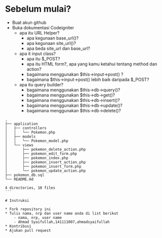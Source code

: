 #  Sebelum mulai?
* Buat akun github
* Buka dokumentasi Codeigniter
    - apa itu URL Helper?
        - apa kegunaan base_url()?
        - apa kegunaan site_url()?
        - apa beda site_url dan base_url?
    - apa it input class?
        - apa itu $_POST?
        - apa itu HTML form?, apa yang kamu ketahui tentang method dan action?
        - bagaimana menggunakan $this->input->post() ?
        - bagaimana $this->input->post() lebih baik daripada $_POST?
    - apa itu query builder?
        - bagaimana menggunakan $this->db->query()?
        - bagaimana menggunakan $this->db->get()?
        - bagaimana menggunakan $this->db->insert()?
        - bagaimana menggunakan $this->db->update()?
        - bagaimana menggunakan $this->db->delete()?

````
.
├── application
│   ├── controllers
│   │   └── Pokemon.php
│   ├── models
│   │   └── Pokemon_model.php
│   └── views
│       ├── pokemon_delete_action.php
│       ├── pokemon_edit_form.php
│       ├── pokemon_index.php
│       ├── pokemon_insert_action.php
│       ├── pokemon_insert_form.php
│       └── pokemon_update_action.php
├── pokemon_db.sql
└── README.md

4 directories, 10 files
```

# Instruksi

* Fork repository ini
* Tulis nama, nrp dan user name anda di list berikut
    - nama, nrp, user name
    - Ahmad Syaifullah,141111007,ahmadsyaifullah
* Kontribusi
* Ajukan pull request
